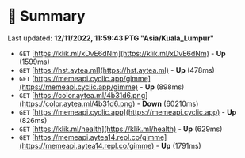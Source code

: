 # 📖 Summary
Last updated: **12/11/2022, 11:59:43 PTG "Asia/Kuala_Lumpur"**

- `GET` [https://klik.ml/xDvE6dNm](https://klik.ml/xDvE6dNm) - **Up** (1599ms)
- `GET` [https://hst.aytea.ml](https://hst.aytea.ml) - **Up** (478ms)
- `GET` [https://memeapi.cyclic.app/gimme](https://memeapi.cyclic.app/gimme) - **Up** (898ms)
- `GET` [https://color.aytea.ml/4b31d6.png](https://color.aytea.ml/4b31d6.png) - **Down** (60210ms)
- `GET` [https://memeapi.cyclic.app](https://memeapi.cyclic.app) - **Up** (826ms)
- `GET` [https://klik.ml/health](https://klik.ml/health) - **Up** (629ms)
- `GET` [https://memeapi.aytea14.repl.co/gimme](https://memeapi.aytea14.repl.co/gimme) - **Up** (1791ms)
